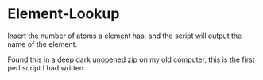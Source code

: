 # Element-Lookup
Insert the number of atoms a element has, and the script will output the name of the element.

Found this in a deep dark unopened zip on my old computer, this is the first perl script I had written.
